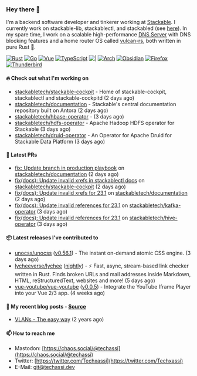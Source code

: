 ### Hey there 👋

I'm a backend software developer and tinkerer working at [Stackable][stackable]. I currently work on
stackable-lib, stackablectl, and stackabled (see [here][stackable-work]). In my spare time, I work on
a scalable high-performance [DNS Server][portal] with DNS blocking features and a home router OS
called [vulcan-rs][vulcan], both written in pure Rust 🦀.

[stackable-work]: https://github.com/stackabletech/stackable
[stackable]: https://github.com/stackabletech
[portal]: https://github.com/portal-rs/portal
[vulcan]: https://github.com/vulcan-rs

[![Rust](https://img.shields.io/badge/-Rust-141414?style=flat&logo=rust&logoColor=%23f97f39)](https://www.rust-lang.org/)
[![Go](https://img.shields.io/badge/-Go-141414?style=flat&logo=go&logoColor=%23f97f39)](https://go.dev/)
[![Vue](https://img.shields.io/badge/-Vue-141414?style=flat&logo=vuedotjs&logoColor=%23f97f39)](https://vuejs.org/)
[![TypeScript](https://img.shields.io/badge/-TypeScript-141414?style=flat&logo=typescript&logoColor=%23f97f39)](https://www.typescriptlang.org/)
![|](https://img.shields.io/badge/-%7C-141414?style=flat&logoColor=%23f97f39)
[![Arch](https://img.shields.io/badge/-Arch-141414?style=flat&logo=archlinux&logoColor=%23f97f39)](https://archlinux.org/)
[![Obsidian](https://img.shields.io/badge/-Obsidian-141414?style=flat&logo=obsidian&logoColor=%23f97f39)](https://obsidian.md/)
[![Firefox](https://img.shields.io/badge/-Firefox-141414?style=flat&logo=firefox&logoColor=%23f97f39)](https://www.mozilla.org/en-US/firefox/new/)
[![Thunderbird](https://img.shields.io/badge/-Thunderbird-141414?style=flat&logo=thunderbird&logoColor=%23f97f39)](https://www.thunderbird.net/en-US/)

#### 🔥 Check out what I'm working on


- [stackabletech/stackable-cockpit](https://github.com/stackabletech/stackable-cockpit) - Home of stackable-cockpit, stackablectl and stackable-cockpitd (2 days ago)
- [stackabletech/documentation](https://github.com/stackabletech/documentation) - Stackable&#39;s central documentation repository built on Antora (2 days ago)
- [stackabletech/hbase-operator](https://github.com/stackabletech/hbase-operator) -  (3 days ago)
- [stackabletech/hdfs-operator](https://github.com/stackabletech/hdfs-operator) - Apache Hadoop HDFS operator for Stackable (3 days ago)
- [stackabletech/druid-operator](https://github.com/stackabletech/druid-operator) - An Operator for Apache Druid for Stackable Data Platform (3 days ago)

#### 🧪 Latest PRs


- [fix: Update branch in production playbook](https://github.com/stackabletech/documentation/pull/457) on [stackabletech/documentation](https://github.com/stackabletech/documentation) (2 days ago)
- [fix(docs): Update invalid xrefs in stackablectl docs](https://github.com/stackabletech/stackable-cockpit/pull/115) on [stackabletech/stackable-cockpit](https://github.com/stackabletech/stackable-cockpit) (2 days ago)
- [fix(docs): Update invalid xrefs for 23.1](https://github.com/stackabletech/documentation/pull/456) on [stackabletech/documentation](https://github.com/stackabletech/documentation) (2 days ago)
- [fix(docs): Update invalid references for 23.1](https://github.com/stackabletech/kafka-operator/pull/624) on [stackabletech/kafka-operator](https://github.com/stackabletech/kafka-operator) (3 days ago)
- [fix(docs): Update invalid references for 23.1](https://github.com/stackabletech/hive-operator/pull/375) on [stackabletech/hive-operator](https://github.com/stackabletech/hive-operator) (3 days ago)

#### 📦 Latest releases I've contributed to


- [unocss/unocss](https://github.com/unocss/unocss/releases/tag/v0.56.1) ([v0.56.1](https://github.com/unocss/unocss/releases/tag/v0.56.1)) - The instant on-demand atomic CSS engine. (3 days ago)
- [lycheeverse/lychee](https://github.com/lycheeverse/lychee/releases/tag/nightly) ([nightly](https://github.com/lycheeverse/lychee/releases/tag/nightly)) - ⚡ Fast, async, stream-based link checker written in Rust. Finds broken URLs and mail addresses inside Markdown, HTML, reStructuredText, websites and more! (5 days ago)
- [vue-youtube/vue-youtube](https://github.com/vue-youtube/vue-youtube/releases/tag/v0.0.5) ([v0.0.5](https://github.com/vue-youtube/vue-youtube/releases/tag/v0.0.5)) - Integrate the YouTube Iframe Player into your Vue 2/3 app.  (4 weeks ago)

#### 📜 My recent blog posts - [Source](https://github.com/Techassi/page)


- [VLANs - The easy way](https://techassi.dev/posts/vlans-the-easy-way/) (2 years ago)

#### 📫 How to reach me

- Mastodon: [https://chaos.social/@techassi](https://chaos.social/@techassi)
- Twitter: [https://twitter.com/Techxassi](https://twitter.com/Techxassi)
- E-Mail: git@techassi.dev
